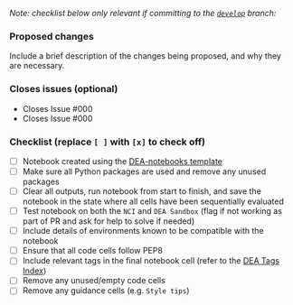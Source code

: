_Note: checklist below only relevant if committing to the [`develop`](https://github.com/GeoscienceAustralia/dea-notebooks/tree/develop) branch:_

### Proposed changes
Include a brief description of the changes being proposed, and why they are necessary.

### Closes issues (optional)
- Closes Issue #000
- Closes Issue #000

### Checklist (replace `[ ]` with `[x]` to check off)
- [ ] Notebook created using the [DEA-notebooks template](https://github.com/GeoscienceAustralia/dea-notebooks/tree/develop)
- [ ] Make sure all Python packages are used and remove any unused packages
- [ ] Clear all outputs, run notebook from start to finish, and save the notebook in the state where all cells have been sequentially evaluated
- [ ] Test notebook on both the `NCI` and `DEA Sandbox` (flag if not working as part of PR and ask for help to solve if needed)
- [ ] Include details of environments known to be compatible with the notebook
- [ ] Ensure that all code cells follow PEP8
- [ ] Include relevant tags in the final notebook cell (refer to the [DEA Tags Index](https://docs.dea.ga.gov.au/genindex.html))
- [ ] Remove any unused/empty code cells
- [ ] Remove any guidance cells (e.g. `Style tips`)
